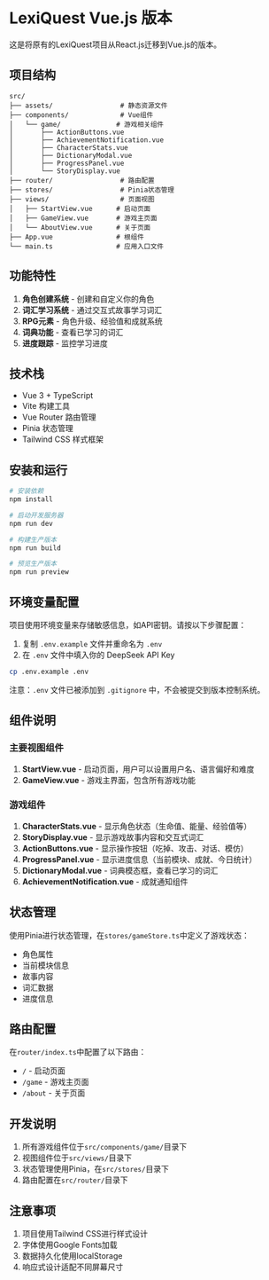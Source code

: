 # LexiQuest Vue.js 版本

这是将原有的LexiQuest项目从React.js迁移到Vue.js的版本。

## 项目结构

```
src/
├── assets/                 # 静态资源文件
├── components/             # Vue组件
│   └── game/              # 游戏相关组件
│       ├── ActionButtons.vue
│       ├── AchievementNotification.vue
│       ├── CharacterStats.vue
│       ├── DictionaryModal.vue
│       ├── ProgressPanel.vue
│       └── StoryDisplay.vue
├── router/                 # 路由配置
├── stores/                 # Pinia状态管理
├── views/                  # 页面视图
│   ├── StartView.vue      # 启动页面
│   ├── GameView.vue       # 游戏主页面
│   └── AboutView.vue      # 关于页面
├── App.vue                # 根组件
└── main.ts                # 应用入口文件
```

## 功能特性

1. **角色创建系统** - 创建和自定义你的角色
2. **词汇学习系统** - 通过交互式故事学习词汇
3. **RPG元素** - 角色升级、经验值和成就系统
4. **词典功能** - 查看已学习的词汇
5. **进度跟踪** - 监控学习进度

## 技术栈

- Vue 3 + TypeScript
- Vite 构建工具
- Vue Router 路由管理
- Pinia 状态管理
- Tailwind CSS 样式框架

## 安装和运行

```bash
# 安装依赖
npm install

# 启动开发服务器
npm run dev

# 构建生产版本
npm run build

# 预览生产版本
npm run preview
```

## 环境变量配置

项目使用环境变量来存储敏感信息，如API密钥。请按以下步骤配置：

1. 复制 `.env.example` 文件并重命名为 `.env`
2. 在 `.env` 文件中填入你的 DeepSeek API Key

```bash
cp .env.example .env
```

注意：`.env` 文件已被添加到 `.gitignore` 中，不会被提交到版本控制系统。

## 组件说明

### 主要视图组件

1. **StartView.vue** - 启动页面，用户可以设置用户名、语言偏好和难度
2. **GameView.vue** - 游戏主界面，包含所有游戏功能

### 游戏组件

1. **CharacterStats.vue** - 显示角色状态（生命值、能量、经验值等）
2. **StoryDisplay.vue** - 显示游戏故事内容和交互式词汇
3. **ActionButtons.vue** - 显示操作按钮（吃掉、攻击、对话、模仿）
4. **ProgressPanel.vue** - 显示进度信息（当前模块、成就、今日统计）
5. **DictionaryModal.vue** - 词典模态框，查看已学习的词汇
6. **AchievementNotification.vue** - 成就通知组件

## 状态管理

使用Pinia进行状态管理，在`stores/gameStore.ts`中定义了游戏状态：

- 角色属性
- 当前模块信息
- 故事内容
- 词汇数据
- 进度信息

## 路由配置

在`router/index.ts`中配置了以下路由：

- `/` - 启动页面
- `/game` - 游戏主页面
- `/about` - 关于页面

## 开发说明

1. 所有游戏组件位于`src/components/game/`目录下
2. 视图组件位于`src/views/`目录下
3. 状态管理使用Pinia，在`src/stores/`目录下
4. 路由配置在`src/router/`目录下

## 注意事项

1. 项目使用Tailwind CSS进行样式设计
2. 字体使用Google Fonts加载
3. 数据持久化使用localStorage
4. 响应式设计适配不同屏幕尺寸
